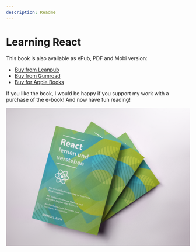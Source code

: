 ```yaml
---
description: Readme
---
```


# Learning React

This book is also available as ePub, PDF and Mobi version:

* [Buy from Leanpub](https://www.leanpub.com/react-lernen)
* [Buy from Gumroad](https://gum.co/react-lernen)
* [Buy for Apple Books](https://books.apple.com/de/book/react-lernen-und-verstehen/id1461226151)

If you like the book, I would be happy if you support my work with a purchase of the e-book! And now have fun reading!

![](.gitbook/assets/books-mockup-lying-on-a-white-surface-a17401.png)

